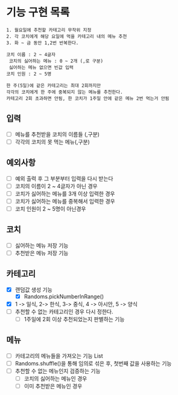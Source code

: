 # 기능 구현 목록

```
1. 월요일에 추천할 카테고리 무작위 지정
2. 각 코치에게 해당 요일에 먹을 카테고리 내의 메뉴 추천
3. 화 ~ 금 동안 1,2번 반복한다.

코치 이름 : 2 ~ 4글자
 코치의 싫어하는 메뉴 : 0 ~ 2개 (,로 구분)
 싫어하는 메뉴 없으면 빈값 입력
코치 인원 : 2 ~ 5명

한 주(5일)에 같은 카테고리는 최대 2회까지만
각각의 코치에게 한 주에 중복되지 않는 메뉴를 추천한다.
카테고리 2회 초과하면 안됨, 한 코치가 1주일 안에 같은 메뉴 2번 먹는거 안됨

```

## 입력

- [ ] 메뉴를 추천받을 코치의 이름들 (,구분)
- [ ] 각각의 코치의 못 먹는 메뉴(,구분)

## 예외사항

- [ ] 예외 출력 후 그 부분부터 입력을 다시 받는다
- [ ] 코치의 이름이 2 ~ 4글자가 아닌 경우
- [ ] 코치가 싫어하는 메뉴를 3개 이상 입력한 경우
- [ ] 코치가 싫어하는 메뉴를 중복해서 입력한 경우
- [ ] 코치 인원이 2 ~ 5명이 아닌경우

## 코치

- [ ] 싫어하는 메뉴 저장 기능
- [ ] 추천받은 메뉴 저장 기능

## 카테고리

- [x] 랜덤값 생성 기능
    - [x] Randoms.pickNumberInRange()
- [x] 1 -> 일식, 2-> 한식, 3-> 중식, 4 -> 아시안, 5 -> 양식
- [ ] 추천할 수 없는 카테고리인 경우 다시 정한다.
    - [ ] 1주일에 2회 이상 추천되었는지 판별하는 기능

## 메뉴

- [ ] 카테고리의 메뉴들을 가져오는 기능 List<String>
- [ ] Randoms.shuffle()을 통해 임의로 섞은 후, 첫번째 값을 사용하는 기능
- [ ] 추천할 수 없는 메뉴인지 검증하는 기능
    - [ ] 코치의 싫어하는 메뉴인 경우
    - [ ] 이미 추천받은 메뉴인 경우